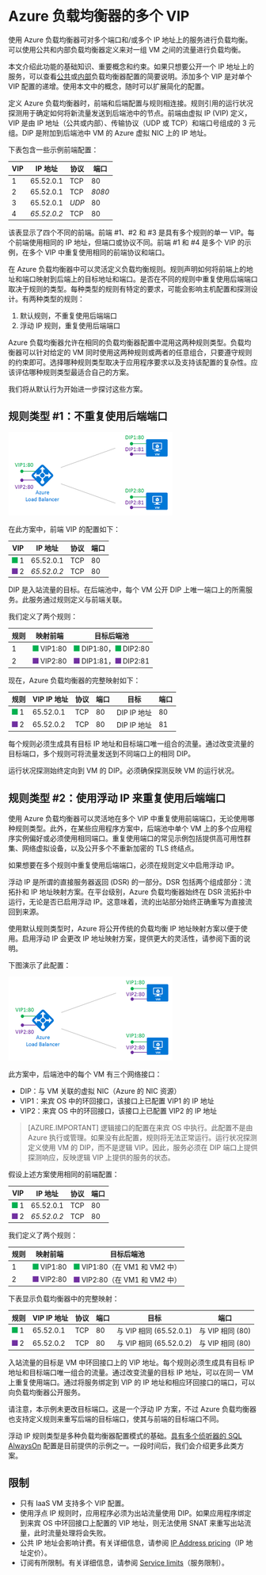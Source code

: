 <properties
   pageTitle="Azure 负载均衡器的多个 VIP | Azure"
   description="Azure 负载均衡器上的多个 VIP 概述"
   services="load-balancer"
   documentationCenter="na"
   authors="chkuhtz"
   manager="narayan"
   editor=""
/>  

<tags
   ms.service="load-balancer"
   ms.devlang="na"
   ms.topic="article"
   ms.tgt_pltfrm="na"
   ms.workload="infrastructure-services"
   ms.date="08/11/2016"
   wacn.date="10/31/2016"
   ms.author="chkuhtz"
/>  


# Azure 负载均衡器的多个 VIP

使用 Azure 负载均衡器可对多个端口和/或多个 IP 地址上的服务进行负载均衡。可以使用公共和内部负载均衡器定义来对一组 VM 之间的流量进行负载均衡。

本文介绍此功能的基础知识、重要概念和约束。如果只想要公开一个 IP 地址上的服务，可以查看[公共](/documentation/articles/load-balancer-get-started-internet-portal/)或[内部](/documentation/articles/load-balancer-get-started-ilb-arm-portal/)负载均衡器配置的简要说明。添加多个 VIP 是对单个 VIP 配置的递增。使用本文中的概念，随时可以扩展简化的配置。

定义 Azure 负载均衡器时，前端和后端配置与规则相连接。规则引用的运行状况探测用于确定如何将新流量发送到后端池中的节点。前端由虚拟 IP (VIP) 定义，VIP 是由 IP 地址（公共或内部）、传输协议（UDP 或 TCP）和端口号组成的 3 元组。DIP 是附加到后端池中 VM 的 Azure 虚拟 NIC 上的 IP 地址。

下表包含一些示例前端配置：

| VIP | IP 地址 | 协议 | 端口 |
|-----|------------|----------|------|
|1|65.52.0.1|TCP|80|
|2|65.52.0.1|TCP|_8080_|
|3|65.52.0.1|_UDP_|80|
|4|_65.52.0.2_|TCP|80|

该表显示了四个不同的前端。前端 #1、#2 和 #3 是具有多个规则的单一 VIP。每个前端使用相同的 IP 地址，但端口或协议不同。前端 #1 和 #4 是多个 VIP 的示例，在多个 VIP 中重复使用相同的前端协议和端口。

在 Azure 负载均衡器中可以灵活定义负载均衡规则。规则声明如何将前端上的地址和端口映射到后端上的目标地址和端口。是否在不同的规则中重复使用后端端口取决于规则的类型。每种类型的规则有特定的要求，可能会影响主机配置和探测设计。有两种类型的规则：

1. 默认规则，不重复使用后端端口
2. 浮动 IP 规则，重复使用后端端口

Azure 负载均衡器允许在相同的负载均衡器配置中混用这两种规则类型。负载均衡器可以针对给定的 VM 同时使用这两种规则或两者的任意组合，只要遵守规则的约束即可。选择哪种规则类型取决于应用程序要求以及支持该配置的复杂性。应该评估哪种规则类型最适合自己的方案。

我们将从默认行为开始进一步探讨这些方案。

## 规则类型 #1：不重复使用后端端口

![MultiVIP 示意图](./media/load-balancer-multivip-overview/load-balancer-multivip.png)  


在此方案中，前端 VIP 的配置如下：

| VIP | IP 地址 | 协议 | 端口 |
|-----|------------|----------|------|
|![VIP](./media/load-balancer-multivip-overview/load-balancer-rule-green.png) 1|65\.52.0.1|TCP|80|
|![VIP](./media/load-balancer-multivip-overview/load-balancer-rule-purple.png) 2|*65.52.0.2*|TCP|80|

DIP 是入站流量的目标。在后端池中，每个 VM 公开 DIP 上唯一端口上的所需服务。此服务通过规则定义与前端关联。

我们定义了两个规则：

| 规则 | 映射前端 | 目标后端池 |
|------|--------------|-----------------|
| 1 | ![VIP](./media/load-balancer-multivip-overview/load-balancer-rule-green.png) VIP1:80 | ![后端](./media/load-balancer-multivip-overview/load-balancer-rule-green.png) DIP1:80，![后端](./media/load-balancer-multivip-overview/load-balancer-rule-green.png) DIP2:80 |
| 2 | ![VIP](./media/load-balancer-multivip-overview/load-balancer-rule-purple.png) VIP2:80 | ![后端](./media/load-balancer-multivip-overview/load-balancer-rule-purple.png) DIP1:81，![后端](./media/load-balancer-multivip-overview/load-balancer-rule-purple.png) DIP2:81 |

现在，Azure 负载均衡器的完整映射如下：

| 规则 | VIP IP 地址 | 协议 | 端口 | 目标 | 端口 |
|------|----------------|----------|------|-----|------|
|![规则](./media/load-balancer-multivip-overview/load-balancer-rule-green.png) 1|65.52.0.1|TCP|80|DIP IP 地址|80|
|![规则](./media/load-balancer-multivip-overview/load-balancer-rule-purple.png) 2|65.52.0.2|TCP|80|DIP IP 地址|81|

每个规则必须生成具有目标 IP 地址和目标端口唯一组合的流量。通过改变流量的目标端口，多个规则可将流量发送到不同端口上的相同 DIP。

运行状况探测始终定向到 VM 的 DIP。必须确保探测反映 VM 的运行状况。

## 规则类型 #2：使用浮动 IP 来重复使用后端端口

使用 Azure 负载均衡器可以灵活地在多个 VIP 中重复使用前端端口，无论使用哪种规则类型。此外，在某些应用程序方案中，后端池中单个 VM 上的多个应用程序实例偏好或必须使用相同端口。重复使用端口的常见示例包括提供高可用性群集、网络虚拟设备，以及公开多个不重新加密的 TLS 终结点。

如果想要在多个规则中重复使用后端端口，必须在规则定义中启用浮动 IP。

浮动 IP 是所谓的直接服务器返回 (DSR) 的一部分。DSR 包括两个组成部分：流拓扑和 IP 地址映射方案。在平台级别，Azure 负载均衡器始终在 DSR 流拓扑中运行，无论是否已启用浮动 IP。这意味着，流的出站部分始终正确重写为直接流回到来源。

使用默认规则类型时，Azure 将公开传统的负载均衡 IP 地址映射方案以便于使用。启用浮动 IP 会更改 IP 地址映射方案，提供更大的灵活性，请参阅下面的说明。

下图演示了此配置：

![MultiVIP 示意图](./media/load-balancer-multivip-overview/load-balancer-multivip-dsr.png)  


此方案中，后端池中的每个 VM 有三个网络接口：

* DIP：与 VM 关联的虚拟 NIC（Azure 的 NIC 资源）
* VIP1：来宾 OS 中的环回接口，该接口上已配置 VIP1 的 IP 地址
* VIP2：来宾 OS 中的环回接口，该接口上已配置 VIP2 的 IP 地址

>[AZURE.IMPORTANT] 逻辑接口的配置在来宾 OS 中执行。此配置不是由 Azure 执行或管理。如果没有此配置，规则将无法正常运行。运行状况探测定义使用 VM 的 DIP，而不是逻辑 VIP。因此，服务必须在 DIP 端口上提供探测响应，反映逻辑 VIP 上提供的服务的状态。

假设上述方案使用相同的前端配置：

| VIP | IP 地址 | 协议 | 端口 |
|-----|------------|----------|------|
|![VIP](./media/load-balancer-multivip-overview/load-balancer-rule-green.png) 1|65\.52.0.1|TCP|80|
|![VIP](./media/load-balancer-multivip-overview/load-balancer-rule-purple.png) 2|*65.52.0.2*|TCP|80|

我们定义了两个规则：

| 规则 | 映射前端 | 目标后端池 |
|------|--------------|-----------------|
| 1 | ![规则](./media/load-balancer-multivip-overview/load-balancer-rule-green.png) VIP1:80 | ![后端](./media/load-balancer-multivip-overview/load-balancer-rule-green.png) VIP1:80（在 VM1 和 VM2 中） |
| 2 | ![规则](./media/load-balancer-multivip-overview/load-balancer-rule-purple.png) VIP2:80 | ![后端](./media/load-balancer-multivip-overview/load-balancer-rule-purple.png) VIP2:80（在 VM1 和 VM2 中） |

下表显示负载均衡器中的完整映射：

| 规则 | VIP IP 地址 | 协议 | 端口 | 目标 | 端口 |
|------|----------------|----------|------|-------------|------|
|![VIP](./media/load-balancer-multivip-overview/load-balancer-rule-green.png) 1|65.52.0.1|TCP|80|与 VIP 相同 (65.52.0.1)|与 VIP 相同 (80)|
|![VIP](./media/load-balancer-multivip-overview/load-balancer-rule-purple.png) 2|65.52.0.2|TCP|80|与 VIP 相同 (65.52.0.2)|与 VIP 相同 (80)|

入站流量的目标是 VM 中环回接口上的 VIP 地址。每个规则必须生成具有目标 IP 地址和目标端口唯一组合的流量。通过改变流量的目标 IP 地址，可以在同一 VM 上重复使用端口。通过将服务绑定到 VIP 的 IP 地址和相应环回接口的端口，可以向负载均衡器公开服务。

请注意，本示例未更改目标端口。这是一个浮动 IP 方案，不过 Azure 负载均衡器也支持定义规则来重写后端的目标端口，使其与前端的目标端口不同。

浮动 IP 规则类型是多种负载均衡器配置模式的基础。[具有多个侦听器的 SQL AlwaysOn](/documentation/articles/virtual-machines-windows-portal-sql-ps-alwayson-int-listener/) 配置是目前提供的示例之一。一段时间后，我们会介绍更多此类方案。

## 限制

* 只有 IaaS VM 支持多个 VIP 配置。
* 使用浮点 IP 规则时，应用程序必须为出站流量使用 DIP。如果应用程序绑定到来宾 OS 中环回接口上配置的 VIP 地址，则无法使用 SNAT 来重写出站流量，此时流量处理将会失败。
* 公共 IP 地址会影响计费。有关详细信息，请参阅 [IP Address pricing](/pricing/details/reserved-ip-addresses/)（IP 地址定价）。
* 订阅有所限制。有关详细信息，请参阅 [Service limits](/documentation/articles/azure-subscription-service-limits#networking-limits)（服务限制）。

<!---HONumber=Mooncake_1024_2016-->